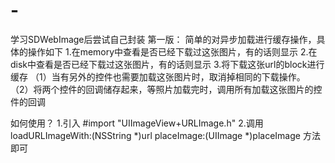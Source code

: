 # -
学习SDWebImage后尝试自己封装
第一版：
简单的对异步加载进行缓存操作，具体的操作如下
1.在memory中查看是否已经下载过这张图片，有的话则显示
2.在disk中查看是否已经下载过这张图片，有的话则显示
3.将下载这张url的block进行缓存
  （1）当有另外的控件也需要加载这张图片时，取消掉相同的下载操作。
  （2）将两个控件的回调储存起来，等照片加载完时，调用所有加载这张图片的控件的回调


如何使用？
1.引入 #import "UIImageView+URLImage.h"
2.调用 loadURLImageWith:(NSString *)url placeImage:(UIImage *)placeImage 方法即可
